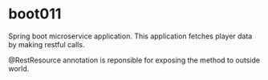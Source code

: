 # boot011
Spring boot microservice application.
This application fetches player data by making restful calls.

@RestResource annotation is reponsible for exposing the method to outside world.

